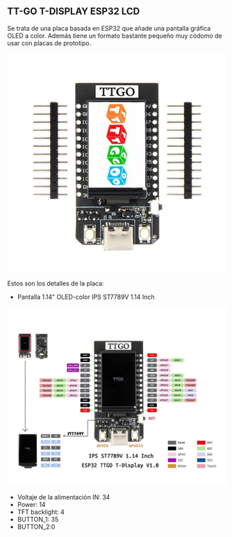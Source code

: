 ## TT-GO T-DISPLAY ESP32 LCD

Se trata de una placa basada en ESP32 que añade una pantalla gráfica OLED a color. Además tiene un formato bastante pequeño muy códomo de usar con placas de prototipo.

![](./images/TTGO_oeld_front.jpg)

Estos son los detalles de la placa:


* Pantalla 1.14" OLED-color IPS ST7789V 1.14 Inch

![](./images/TTGO-color-pinout.jpg)

* Voltaje de la alimentación IN: 34
* Power: 14
* TFT backlight: 4
* BUTTON_1: 35
* BUTTON_2:0


